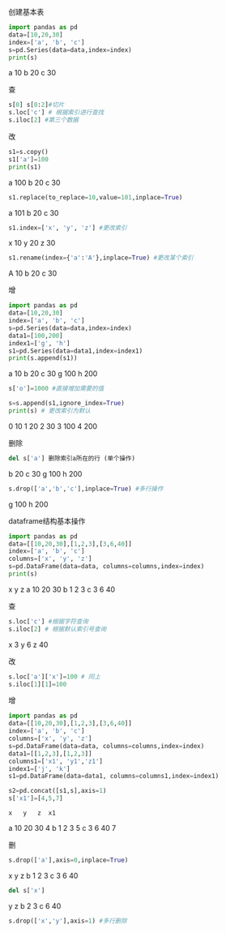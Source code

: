创建基本表

```python
import pandas as pd
data=[10,20,30]
index=['a', 'b', 'c']
s=pd.Series(data=data,index=index)
print(s)
```

a    10
b    20
c    30

查

```python
s[0] s[0:2]#切片
s.loc['c'] # 根据索引进行查找
s.iloc[2] #第三个数据
```

改

```python
s1=s.copy()
s1['a']=100
print(s1)
```

a    100
b     20
c     30

```python
s1.replace(to_replace=10,value=101,inplace=True)
```

a    101
b     20
c     30

```python
s1.index=['x', 'y', 'z'] #更改索引
```

x    10
y    20
z    30

```python
s1.rename(index={'a':'A'},inplace=True) #更改某个索引
```

A    10
b    20
c    30

增

```python
import pandas as pd
data=[10,20,30]
index=['a', 'b', 'c']
s=pd.Series(data=data,index=index)
data1=[100,200]
index1=['g', 'h']
s1=pd.Series(data=data1,index=index1)
print(s.append(s1))
```

a     10
b     20
c     30
g    100
h    200

```python
s['o']=1000 #直接增加需要的值
```

```python
s=s.append(s1,ignore_index=True)
print(s) # 更改索引为默认
```

0     10
1     20
2     30
3    100
4    200

删除

```python
del s['a'] 删除索引a所在的行 (单个操作)
```

b     20
c     30
g    100
h    200

```python
s.drop(['a','b','c'],inplace=True) #多行操作
```

g    100
h    200

dataframe结构基本操作

```python
import pandas as pd
data=[[10,20,30],[1,2,3],[3,6,40]]
index=['a', 'b', 'c']
columns=['x', 'y', 'z']
s=pd.DataFrame(data=data, columns=columns,index=index)
print(s)
```

 x   y   z
a  10  20  30
b   1   2   3
c   3   6  40

查

```python
s.loc['c'] #根据字符查询
s.iloc[2] # 根据默认索引号查询
```

x     3
y     6
z    40

改

```python
s.loc['a']['x']=100 # 同上
s.iloc[1][1]=100  
```

增

```python
import pandas as pd
data=[[10,20,30],[1,2,3],[3,6,40]]
index=['a', 'b', 'c']
columns=['x', 'y', 'z']
s=pd.DataFrame(data=data, columns=columns,index=index)
data1=[[1,2,3],[1,2,3]]
columns1=['x1', 'y1','z1']
index1=['j', 'k']
s1=pd.DataFrame(data=data1, columns=columns1,index=index1)
```

```python
s2=pd.concat([s1,s],axis=1)
s['x1']=[4,5,7]
```

    x   y   z  x1
a  10  20  30   4
b   1   2   3   5
c   3   6  40   7

删

```python
s.drop(['a'],axis=0,inplace=True)
```

   x  y   z
b  1  2   3
c  3  6  40

```python
del s['x']
```

   y   z
b  2   3
c  6  40

```python
s.drop(['x','y'],axis=1) #多行删除
```
